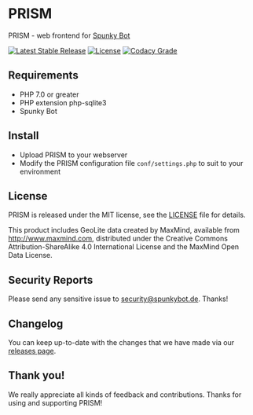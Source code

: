 # PRISMPRISM - web frontend for [Spunky Bot](https://github.com/SpunkyBot/spunkybot)[![Latest Stable Release](https://img.shields.io/github/v/release/SpunkyBot/PRISM.svg)](https://github.com/SpunkyBot/PRISM/releases)[![License](https://img.shields.io/github/license/SpunkyBot/PRISM)](https://github.com/SpunkyBot/PRISM/blob/master/LICENSE)[![Codacy Grade](https://api.codacy.com/project/badge/Grade/9128eca0256b43e0824f657d9d871b46)](https://www.codacy.com/app/SpunkyBot/PRISM)## Requirements* PHP 7.0 or greater* PHP extension php-sqlite3* Spunky Bot## Install* Upload PRISM to your webserver* Modify the PRISM configuration file `conf/settings.php` to suit to your environment## LicensePRISM is released under the MIT license, see the [LICENSE](https://github.com/SpunkyBot/PRISM/blob/master/LICENSE) file for details.This product includes GeoLite data created by MaxMind, available from http://www.maxmind.com, distributed under the Creative Commons Attribution-ShareAlike 4.0 International License and the MaxMind Open Data License.## Security ReportsPlease send any sensitive issue to security@spunkybot.de. Thanks!## ChangelogYou can keep up-to-date with the changes that we have made via our [releases page](https://github.com/SpunkyBot/PRISM/releases).## Thank you!We really appreciate all kinds of feedback and contributions. Thanks for using and supporting PRISM!